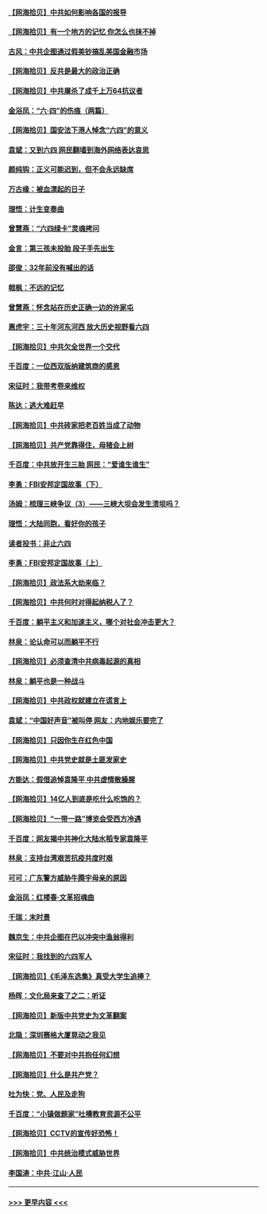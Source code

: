 #### [【网海拾贝】中共如何影响各国的报导](../pages/nsc993/n13012599.md?t=06111002) 
#### [【网海拾贝】有一个地方的记忆 你怎么也抹不掉](../pages/nsc993/n13009802.md?t=06111002) 
#### [古风：中共企图通过假美钞搞乱美国金融市场](../pages/nsc993/n13009626.md?t=06111002) 
#### [【网海拾贝】反共是最大的政治正确](../pages/nsc993/n13007051.md?t=06111002) 
#### [【网海拾贝】中共屠杀了成千上万64抗议者](../pages/nsc993/n13002713.md?t=06111002) 
#### [金浴凤：“六·四”的伤痕（两篇）](../pages/nsc993/n13001719.md?t=06111002) 
#### [【网海拾贝】国安法下港人悼念“六四”的意义](../pages/nsc993/n13001039.md?t=06111002) 
#### [袁斌：又到六四 网民翻墙到海外网络表达哀思](../pages/nsc993/n13000995.md?t=06111002) 
#### [颜纯钩：正义可能迟到，但不会永远缺席](../pages/nsc993/n13000920.md?t=06111002) 
#### [万古缘：被血漂起的日子](../pages/nsc993/n13000914.md?t=06111002) 
#### [理悟：计生变奏曲](../pages/nsc993/n13000414.md?t=06111002) 
#### [曾慧燕：“六四绿卡”灵魂拷问](../pages/nsc993/n13000277.md?t=06111002) 
#### [金言：第三孩未投胎 段子手先出生](../pages/nsc993/n13000215.md?t=06111002) 
#### [邵俊：32年前没有喊出的话](../pages/nsc993/n13000181.md?t=06111002) 
#### [戟枫：不远的记忆](../pages/nsc993/n13000121.md?t=06111002) 
#### [曾慧燕：怀念站在历史正确一边的许家屯](../pages/nsc993/n13000073.md?t=06111002) 
#### [惠虎宇：三十年河东河西 放大历史视野看六四](../pages/nsc993/n13000018.md?t=06111002) 
#### [【网海拾贝】中共欠全世界一个交代](../pages/nsc993/n12998706.md?t=06111002) 
#### [千百度：一位西双版纳建筑商的感恩](../pages/nsc993/n12998487.md?t=06111002) 
#### [宋征时：我带考卷来维权](../pages/nsc993/n12994088.md?t=06111002) 
#### [陈达：逃大难赶早](../pages/nsc993/n12993569.md?t=06111002) 
#### [【网海拾贝】中共砖家把老百姓当成了动物](../pages/nsc993/n12993483.md?t=06111002) 
#### [【网海拾贝】共产党靠得住，母猪会上树](../pages/nsc993/n12990730.md?t=06111002) 
#### [千百度：中共放开生三胎 网民：“爱谁生谁生”](../pages/nsc993/n12990644.md?t=06111002) 
#### [李勇：FBI安邦定国故事（下）](../pages/nsc993/n12987854.md?t=06111002) 
#### [汤姆：梳理三峡争议（3）——三峡大坝会发生溃坝吗？](../pages/nsc993/n12989806.md?t=06111002) 
#### [理悟：大陆同胞，看好你的孩子](../pages/nsc993/n12989778.md?t=06111002) 
#### [读者投书：非止六四](../pages/nsc993/n12989673.md?t=06111002) 
#### [李勇：FBI安邦定国故事（上）](../pages/nsc993/n12987749.md?t=06111002) 
#### [【网海拾贝】政法系大劫来临？](../pages/nsc993/n12987596.md?t=06111002) 
#### [【网海拾贝】中共何时对得起纳税人了？](../pages/nsc993/n12985578.md?t=06111002) 
#### [千百度：躺平主义和加速主义，哪个对社会冲击更大？](../pages/nsc993/n12985512.md?t=06111002) 
#### [林泉：论认命可以而躺平不行](../pages/nsc993/n12985505.md?t=06111002) 
#### [【网海拾贝】必须查清中共病毒起源的真相](../pages/nsc993/n12984276.md?t=06111002) 
#### [林泉：躺平也是一种战斗](../pages/nsc993/n12984194.md?t=06111002) 
#### [【网海拾贝】中共政权就建立在谎言上](../pages/nsc993/n12981880.md?t=06111002) 
#### [袁斌：“中国好声音”被叫停 网友：内地娱乐要完了](../pages/nsc993/n12981826.md?t=06111002) 
#### [【网海拾贝】只因你生在红色中国](../pages/nsc993/n12979096.md?t=06111002) 
#### [【网海拾贝】中共党史就是土匪发家史](../pages/nsc993/n12976478.md?t=06111002) 
#### [方能达：假借追悼袁隆平 中共虚情散臊腥](../pages/nsc993/n12976396.md?t=06111002) 
#### [【网海拾贝】14亿人到底是吃什么吃饱的？](../pages/nsc993/n12974125.md?t=06111002) 
#### [【网海拾贝】“一带一路”博览会受西方冷遇](../pages/nsc993/n12971787.md?t=06111002) 
#### [千百度：网友揭中共神化大陆水稻专家袁隆平](../pages/nsc993/n12971733.md?t=06111002) 
#### [林泉：支持台湾艰苦抗疫共度时艰](../pages/nsc993/n12971350.md?t=06111002) 
#### [可可：广东警方威胁牛腾宇母亲的原因](../pages/nsc993/n12971100.md?t=06111002) 
#### [金浴凤：红楼春·文革招魂曲](../pages/nsc993/n12970354.md?t=06111002) 
#### [千瑞：末时景](../pages/nsc993/n12970337.md?t=06111002) 
#### [魏京生：中共企图在巴以冲突中渔翁得利](../pages/nsc993/n12970286.md?t=06111002) 
#### [宋征时：我找到的六四军人](../pages/nsc993/n12970213.md?t=06111002) 
#### [【网海拾贝】《毛泽东选集》真受大学生追捧？](../pages/nsc993/n12968779.md?t=06111002) 
#### [杨晖：文化局来查了之二：听证](../pages/nsc993/n12966528.md?t=06111002) 
#### [【网海拾贝】新版中共党史为文革翻案](../pages/nsc993/n12967526.md?t=06111002) 
#### [北隐：深圳赛格大厦晃动之我见](../pages/nsc993/n12967393.md?t=06111002) 
#### [【网海拾贝】不要对中共抱任何幻想](../pages/nsc993/n12965222.md?t=06111002) 
#### [【网海拾贝】什么是共产党？](../pages/nsc993/n12962781.md?t=06111002) 
#### [吐为快：党、人民及走狗](../pages/nsc993/n12962747.md?t=06111002) 
#### [千百度：“小镇做题家”吐槽教育资源不公平](../pages/nsc993/n12962705.md?t=06111002) 
#### [【网海拾贝】CCTV的宣传好恐怖！](../pages/nsc993/n12959984.md?t=06111002) 
#### [【网海拾贝】中共统治模式威胁世界](../pages/nsc993/n12957622.md?t=06111002) 
#### [李国涛：中共‧江山‧人民](../pages/nsc993/n12957502.md?t=06111002) 

----
#### [ >>> 更早内容 <<< ](../indexes/nsc993-earlier.md)
